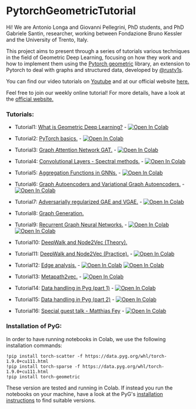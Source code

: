 # PytorchGeometricTutorial
Hi! We are Antonio Longa and Giovanni Pellegrini, PhD students, and PhD Gabriele Santin, researcher, working between Fondazione Bruno Kessler and the University of Trento, Italy.

This project aims to present through a series of tutorials various techniques in the field of Geometric Deep
Learning, focusing on how they work and how to implement them using the [Pytorch geometric](https://github.com/rusty1s/pytorch_geometric)
library, an extension to Pytorch to deal with graphs and structured data,
developed by [@rusty1s](https://github.com/rusty1s).

You can find our video tutorials on [Youtube](https://www.youtube.com/user/94longa2112/featured) and at our official website [here.](https://antoniolonga.github.io/Pytorch_geometric_tutorials/index.html)

Feel free to join our weekly online tutorial! For more details, have a look at the  [official website.](https://antoniolonga.github.io/Pytorch_geometric_tutorials/index.html)

### Tutorials:

* Tutorial1: [What is Geometric Deep Learning?](https://youtu.be/JtDgmmQ60x8) - [![Open In Colab](https://colab.research.google.com/assets/colab-badge.svg)](https://colab.research.google.com/github/AntonioLonga/PytorchGeometricTutorial/blob/main/Tutorial1/Tutorial1.ipynb)

* Tutorial2: [PyTorch basics.](https://youtu.be/UHrhp2l_knU) - [![Open In Colab](https://colab.research.google.com/assets/colab-badge.svg)](https://colab.research.google.com/github/AntonioLonga/PytorchGeometricTutorial/blob/main/Tutorial2/Tutorial2.ipynb)

* Tutorial3: [Graph Attention Network GAT.](https://youtu.be/CwsPoa7z2c8) - [![Open In Colab](https://colab.research.google.com/assets/colab-badge.svg)](https://colab.research.google.com/github/AntonioLonga/PytorchGeometricTutorial/blob/main/Tutorial3/Tutorial3.ipynb)

* Tutorial4: [Convolutional Layers - Spectral methods.](https://youtu.be/Ghw-fp_2HFM) - [![Open In Colab](https://colab.research.google.com/assets/colab-badge.svg)](https://colab.research.google.com/github/AntonioLonga/PytorchGeometricTutorial/blob/main/Tutorial4/Tutorial4.ipynb)

* Tutorial5: [Aggregation Functions in GNNs.](https://youtu.be/tGXovxQ7hKU) - [![Open In Colab](https://colab.research.google.com/assets/colab-badge.svg)](https://colab.research.google.com/github/AntonioLonga/PytorchGeometricTutorial/blob/main/Tutorial5/Aggregation%20Tutorial.ipynb)

* Tutorial6: [Graph Autoencoders and Variational Graph Autoencoders.](https://youtu.be/qA6U4nIK62E) - [![Open In Colab](https://colab.research.google.com/assets/colab-badge.svg)](https://colab.research.google.com/github/AntonioLonga/PytorchGeometricTutorial/blob/main/Tutorial6/Tutorial6.ipynb)

* Tutorial7: [Adversarially regularized GAE and VGAE.](https://youtu.be/hZkLu2OaHD0) - [![Open In Colab](https://colab.research.google.com/assets/colab-badge.svg)](https://colab.research.google.com/github/AntonioLonga/PytorchGeometricTutorial/blob/main/Tutorial7/Tutorial7.ipynb)

* Tutorial8: [Graph Generation.](https://youtu.be/embpBq1gHAE)

* Tutorial9: [Recurrent Graph Neural Networks.](https://youtu.be/v7TQ2DUoaBY) - [![Open In Colab](https://colab.research.google.com/assets/colab-badge.svg)](https://colab.research.google.com/github/AntonioLonga/PytorchGeometricTutorial/blob/main/Tutorial9/Tutorial9.ipynb) [![Open In Colab](https://colab.research.google.com/assets/colab-badge.svg)](https://colab.research.google.com/github/AntonioLonga/PytorchGeometricTutorial/blob/main/Tutorial9/RecGNN_tutorial.ipynb)

* Tutorial10: [DeepWalk and Node2Vec (Theory).](https://youtu.be/QZQBnl1QbCQ)

* Tutorial11: [DeepWalk and Node2Vec (Practice).](https://youtu.be/5YOcpI3dB7I) - [![Open In Colab](https://colab.research.google.com/assets/colab-badge.svg)](https://colab.research.google.com/github/AntonioLonga/PytorchGeometricTutorial/blob/main/Tutorial11/Tutorial11.ipynb)

* Tutorial12: [Edge analysis.](https://youtu.be/m1G7oS9hmwE) - [![Open In Colab](https://colab.research.google.com/assets/colab-badge.svg)](https://colab.research.google.com/github/AntonioLonga/PytorchGeometricTutorial/blob/main/Tutorial12/Tutorial12%20GAE%20for%20link%20prediction.ipynb) [![Open In Colab](https://colab.research.google.com/assets/colab-badge.svg)](https://colab.research.google.com/github/AntonioLonga/PytorchGeometricTutorial/blob/main/Tutorial12/Tutorial12%20Node2Vec%20for%20label%20prediction.ipynb)

* Tutorial13: [Metapath2vec.](https://youtu.be/GtPoGehuKYY) - [![Open In Colab](https://colab.research.google.com/assets/colab-badge.svg)](https://colab.research.google.com/github/AntonioLonga/PytorchGeometricTutorial/blob/main/Tutorial13/Tutorial13.ipynb)

* Tutorial14: [Data handling in Pyg (part 1)](https://youtu.be/Vz5bT8Xw6Dc) - [![Open In Colab](https://colab.research.google.com/assets/colab-badge.svg)](https://colab.research.google.com/github/AntonioLonga/PytorchGeometricTutorial/blob/main/Tutorial14/Tutorial14.ipynb)

* Tutorial15: [Data handling in Pyg (part 2)](https://youtu.be/Q5T-JdyVCfs) - [![Open In Colab](https://colab.research.google.com/assets/colab-badge.svg)](https://colab.research.google.com/github/AntonioLonga/PytorchGeometricTutorial/blob/main/Tutorial15/Tutorial15.ipynb)

* Tutorial16: [Special guest talk - Matthias Fey](https://youtu.be/MA6VH7Vwtb4) - [![Open In Colab](https://colab.research.google.com/assets/colab-badge.svg)](https://colab.research.google.com/github/AntonioLonga/PytorchGeometricTutorial/blob/main/Tutorial16/Tutorial16.ipynb)

### Installation of PyG:
In order to have running notebooks in Colab, we use the following installation commands:
```
!pip install torch-scatter -f https://data.pyg.org/whl/torch-1.9.0+cu111.html
!pip install torch-sparse -f https://data.pyg.org/whl/torch-1.9.0+cu111.html
!pip install torch-geometric
```
These version are tested and running in Colab. If instead you run the notebooks on your machine, have a look at the PyG's [installation instructions](https://pytorch-geometric.readthedocs.io/en/latest/notes/installation.html) to find suitable versions.


